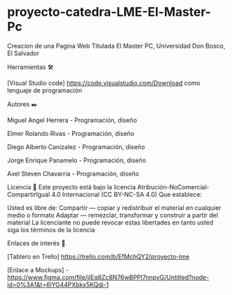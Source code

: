 # proyecto-catedra-LME-El-Master-Pc

Creacion de una Pagina Web Titulada El Master PC,  Universidad Don Bosco, El Salvador

Herramientas 🛠️

[Visual Studio code] https://code.visualstudio.com/Download   como lenguaje de programación

Autores ✒️

Miguel Angel Herrera - Programación, diseño

Elmer Rolando Rivas - Programación, diseño

Diego Alberto Canizalez - Programación, diseño

Jorge Enrique Panamelo - Programación, diseño

Axel Steven Chavarria - Programación, diseño

Licencia 📄
Este proyecto está bajo la licencia Atribución-NoComercial-CompartirIgual 4.0 Internacional (CC BY-NC-SA 4.0) Que establece:

Usted es libre de: Compartir — copiar y redistribuir el material en cualquier medio o formato Adaptar — remezclar, transformar y construir a partir del material La licenciante no puede revocar estas libertades en tanto usted siga los términos de la licencia

Enlaces de interés 👀

[Tablero en Trello] https://trello.com/b/EfMchQY2/proyecto-lme

[Enlace a Mockups] - https://www.figma.com/file/jIEq8Zc8N76wBPPl7nnpvG/Untitled?node-id=0%3A1&t=6lYG44PXbkx5KQdi-1
